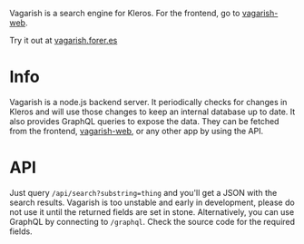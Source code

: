Vagarish is a search engine for Kleros. For the frontend, go to [vagarish-web](https://github.com/greenlucid/vagarish-web).

Try it out at [vagarish.forer.es](https://vagarish.forer.es)

# Info

Vagarish is a node.js backend server. It periodically checks for changes in Kleros and will use those changes to keep an internal database up to date.
It also provides GraphQL queries to expose the data. They can be fetched from the frontend, [vagarish-web](https://github.com/greenlucid/vagarish-web), or any other app by using the API.

# API

Just query `/api/search?substring=thing` and you'll get a JSON with the search results.
Vagarish is too unstable and early in development, please do not use it until the returned fields are set in stone.
Alternatively, you can use GraphQL by connecting to `/graphql`. Check the source code for the required fields.